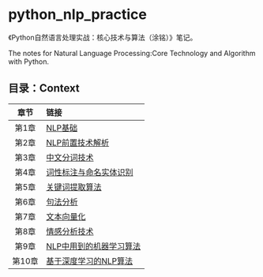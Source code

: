 # python_nlp_practice

《Python自然语言处理实战：核心技术与算法（涂铭）》笔记。

The notes for Natural Language Processing:Core Technology and Algorithm with Python.

## 目录：Context

|  章节  | 链接                                                         |
| :----: | :----------------------------------------------------------- |
| 第1章  | [NLP基础](https://github.com/cunyu1943/python_nlp_practice/blob/master/Chapter_1/%E7%AC%AC1%E7%AB%A0%20NLP%E5%9F%BA%E7%A1%80.md) |
| 第2章  | [NLP前置技术解析](https://github.com/cunyu1943/python_nlp_practice/blob/master/Chapter_2/%E7%AC%AC2%E7%AB%A0%20NLP%E5%89%8D%E7%BD%AE%E6%8A%80%E6%9C%AF%E8%A7%A3%E6%9E%90.md) |
| 第3章  | [中文分词技术](https://github.com/cunyu1943/python_nlp_practice/blob/master/Chapter_3/%E7%AC%AC3%E7%AB%A0%20%E4%B8%AD%E6%96%87%E5%88%86%E8%AF%8D%E6%8A%80%E6%9C%AF.md) |
| 第4章  | [词性标注与命名实体识别](https://github.com/cunyu1943/python_nlp_practice/blob/master/Chapter_4/%E7%AC%AC4%E7%AB%A0%20%E8%AF%8D%E6%80%A7%E6%A0%87%E6%B3%A8%E4%B8%8E%E5%91%BD%E5%90%8D%E5%AE%9E%E4%BD%93%E8%AF%86%E5%88%AB.md) |
| 第5章  | [关键词提取算法](https://github.com/cunyu1943/python_nlp_practice/blob/master/Chapter_5/%E7%AC%AC5%E7%AB%A0%20%E5%85%B3%E9%94%AE%E8%AF%8D%E6%8F%90%E5%8F%96%E7%AE%97%E6%B3%95.md) |
| 第6章  | [句法分析](https://github.com/cunyu1943/python_nlp_practice/blob/master/Chapter_6/%E7%AC%AC6%E7%AB%A0%20%E5%8F%A5%E6%B3%95%E5%88%86%E6%9E%90.md) |
| 第7章  | [文本向量化](https://github.com/cunyu1943/python_nlp_practice/blob/master/Chapter_7/%E7%AC%AC7%E7%AB%A0%20%E6%96%87%E6%9C%AC%E5%90%91%E9%87%8F%E5%8C%96.md) |
| 第8章  | [情感分析技术](https://github.com/cunyu1943/python_nlp_practice/blob/master/Chapter_8/%E7%AC%AC8%E7%AB%A0%20%E5%AE%9E%E6%88%98%E7%94%B5%E5%BD%B1%E8%AF%84%E8%AE%BA%E6%83%85%E6%84%9F%E5%88%86%E6%9E%90.md) |
| 第9章  | [NLP中用到的机器学习算法](https://github.com/cunyu1943/python_nlp_practice/blob/master/Chapter_9/%E7%AC%AC9%E7%AB%A0%20NLP%E4%B8%AD%E7%94%A8%E5%88%B0%E7%9A%84%E6%9C%BA%E5%99%A8%E5%AD%A6%E4%B9%A0%E7%AE%97%E6%B3%95.md) |
| 第10章 | [基于深度学习的NLP算法](https://github.com/cunyu1943/python_nlp_practice/blob/master/Chapter_10/%E7%AC%AC10%E7%AB%A0%20%E5%9F%BA%E4%BA%8E%E6%B7%B1%E5%BA%A6%E5%AD%A6%E4%B9%A0%E7%9A%84NLP%E7%AE%97%E6%B3%95.md) |

